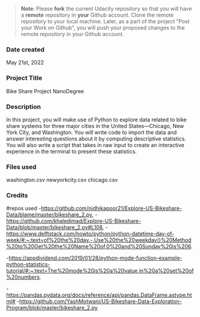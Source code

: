 >**Note**: Please **fork** the current Udacity repository so that you will have a **remote** repository in **your** Github account. Clone the remote repository to your local machine. Later, as a part of the project "Post your Work on Github", you will push your proposed changes to the remote repository in your Github account.

### Date created
May 21st, 2022



### Project Title
Bike Share Project NanoDegree

### Description
In this project, you will make use of Python to explore data related to bike share systems for three major cities in the United States—Chicago, New York City, and Washington. You will write code to import the data and answer interesting questions about it by computing descriptive statistics. You will also write a script that takes in raw input to create an interactive experience in the terminal to present these statistics.

### Files used
washington.csv
newyorkcity.csv
chicago.csv

### Credits
#repos used
-https://github.com/nidhikapoor21/Explore-US-Bikeshare-Data/blame/master/bikeshare_2.py,
-https://github.com/khaledimad/Explore-US-Bikeshare-Data/blob/master/bikeshare_2.py#L108,
-https://www.delftstack.com/howto/python/python-datetime-day-of-week/#:~:text=of%20the%20day.-,Use%20the%20weekday()%20Method%20to%20Get%20the%20Name%20of,0%20and%20Sunday%20is%206.

-https://appdividend.com/2019/01/28/python-mode-function-example-python-statistics-tutorial/#:~:text=The%20mode%20is%20a%20value,in%20a%20set%20of%20numbers.

-https://pandas.pydata.org/docs/reference/api/pandas.DataFrame.astype.html#
-https://github.com/YashMotwani/US-Bikeshare-Data-Exploration-Program/blob/master/bikeshare_2.py
